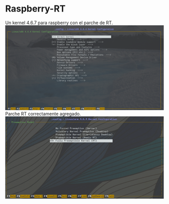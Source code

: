 # Raspberry-RT
Un kernel 4.6.7 para raspberry con el parche de RT.
![Kernel ARM](Imagen.png)
Parche RT correctamente agregado.
![Kernel-RT](Imagen-RT.png)
